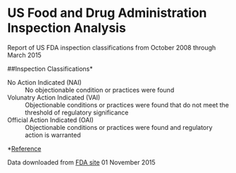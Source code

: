 # US Food and Drug Administration Inspection Analysis

Report of US FDA inspection classifications from October 2008 through March 2015

##Inspection Classifications*
<dl> 
	<dt>No Action Indicated (NAI)</dt>
		<dd>No objectionable condition or practices were found</dd>
	<dt>Volunatry Action Indicated (VAI)</dt>
		<dd>Objectionable conditions or practices were found that do not meet the threshold of regulatory significance</dd>
	<dt>Official Action Indicated (OAI)</dt>
		<dd>Objectionable conditions or practices were found and regulatory action is warranted</dd>
</dl>

*[Reference](http://www.fda.gov/downloads/AboutFDA/Transparency/PublicDisclosure/GlossaryofAcronymsandAbbreviations/UCM212061.pdf)

Data downloaded from [FDA site](http://www.fda.gov/ICECI/Inspections/ucm222557.htm) 01 November 2015
